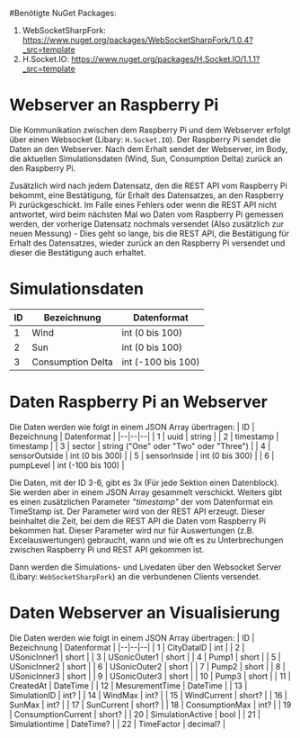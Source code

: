 #Benötigte NuGet Packages:
1. WebSocketSharpFork: https://www.nuget.org/packages/WebSocketSharpFork/1.0.4?_src=template
2. H.Socket.IO: https://www.nuget.org/packages/H.Socket.IO/1.1.1?_src=template

# Webserver an Raspberry Pi
Die Kommunikation zwischen dem Raspberry Pi und dem Webserver erfolgt über einen Websocket (Libary: `H.Socket.IO`). Der Raspberry Pi sendet die Daten an den Webserver. Nach dem Erhalt sendet der Webserver, im Body, die aktuellen Simulationsdaten (Wind, Sun, Consumption Delta) zurück an den Raspberry Pi.

Zusätzlich wird nach jedem Datensatz, den die REST API vom Raspberry Pi bekommt, eine Bestätigung, für Erhalt des Datensatzes, an den Raspberry Pi zurückgeschickt. Im Falle eines Fehlers oder wenn die REST API nicht antwortet, wird beim nächsten Mal wo Daten vom Raspberry Pi gemessen werden, der vorherige Datensatz nochmals versendet (Also zusätzlich zur neuen Messung) - Dies geht so lange, bis die REST API, die Bestätigung für Erhalt des Datensatzes, wieder zurück an den Raspberry Pi versendet und dieser die Bestätigung auch erhaltet. 

# Simulationsdaten
| ID | Bezeichnung | Datenformat |
|--|--|--|
| 1 | Wind | int (0 bis 100) |
| 2 | Sun | int (0 bis 100) |
| 3 | Consumption Delta | int (-100 bis 100) |

# Daten Raspberry Pi an Webserver
Die Daten werden wie folgt in einem JSON Array übertragen:
| ID | Bezeichnung | Datenformat |
|--|--|--|
| 1 | uuid | string |
| 2 | timestamp | timestamp |
| 3 | sector | string ("One" oder "Two" oder "Three") |
| 4 | sensorOutside | int (0 bis 300) |
| 5 | sensorInside | int (0 bis 300) |
| 6 | pumpLevel | int (-100 bis 100) |

Die Daten, mit der ID 3-6, gibt es 3x (Für jede Sektion einen Datenblock). Sie werden aber in einem JSON Array gesammelt verschickt. Weiters gibt es einen zusätzlichen Parameter _"timestamp"_ der vom Datenformat ein TimeStamp ist. Der Parameter wird von der REST API erzeugt. Dieser beinhaltet die Zeit, bei dem die REST API die Daten vom Raspberry Pi bekommen hat. Dieser Parameter wird nur für Auswertungen (z.B. Excelauswertungen) gebraucht, wann und wie oft es zu Unterbrechungen zwischen Raspberry Pi und REST API gekommen ist.

Dann werden die Simulations- und Livedaten über den Websocket Server (Libary: `WebSocketSharpFork`) an die verbundenen Clients versendet.

# Daten Webserver an Visualisierung
Die Daten werden wie folgt in einem JSON Array übertragen:
| ID | Bezeichnung | Datenformat |
|--|--|--|
| 1 | CityDataID | int |
| 2 | USonicInner1 | short |
| 3 | USonicOuter1 | short |
| 4 | Pump1 | short |
| 5 | USonicInner2 | short |
| 6 | USonicOuter2 | short |
| 7 | Pump2 | short |
| 8 | USonicInner3 | short |
| 9 | USonicOuter3 | short |
| 10 | Pump3 | short |
| 11 | CreatedAt | DateTime |
| 12 | MesurementTime | DateTime |
| 13 | SimulationID | int? |
| 14 | WindMax | int? |
| 15 | WindCurrent | short? |
| 16 | SunMax | int? |
| 17 | SunCurrent | short? |
| 18 | ConsumptionMax | int? |
| 19 | ConsumptionCurrent | short? |
| 20 | SimulationActive | bool |
| 21 | Simulationtime | DateTime? |
| 22 | TimeFactor | decimal? |